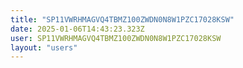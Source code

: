 ```yaml
---
title: "SP11VWRHMAGVQ4TBMZ100ZWDN0N8W1PZC17028KSW"
date: 2025-01-06T14:43:23.323Z
user: SP11VWRHMAGVQ4TBMZ100ZWDN0N8W1PZC17028KSW
layout: "users"
---
```

    